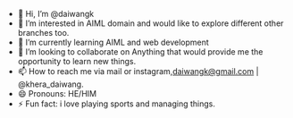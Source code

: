- 👋 Hi, I’m @daiwangk
- 👀 I’m interested in AIML domain and would like to explore different other branches too.
- 🌱 I’m currently learning AIML and web development
- 💞️ I’m looking to collaborate on Anything that would provide me the opportunity to learn new things.
- 📫 How to reach me via mail or instagram,daiwangk@gmail.com | @khera_daiwang.
- 😄 Pronouns: HE/HIM
- ⚡ Fun fact: i love playing sports and managing things.

<!---
daiwangk/daiwangk is a ✨ special ✨ repository because its `README.md` (this file) appears on your GitHub profile.
You can click the Preview link to take a look at your changes.
--->
